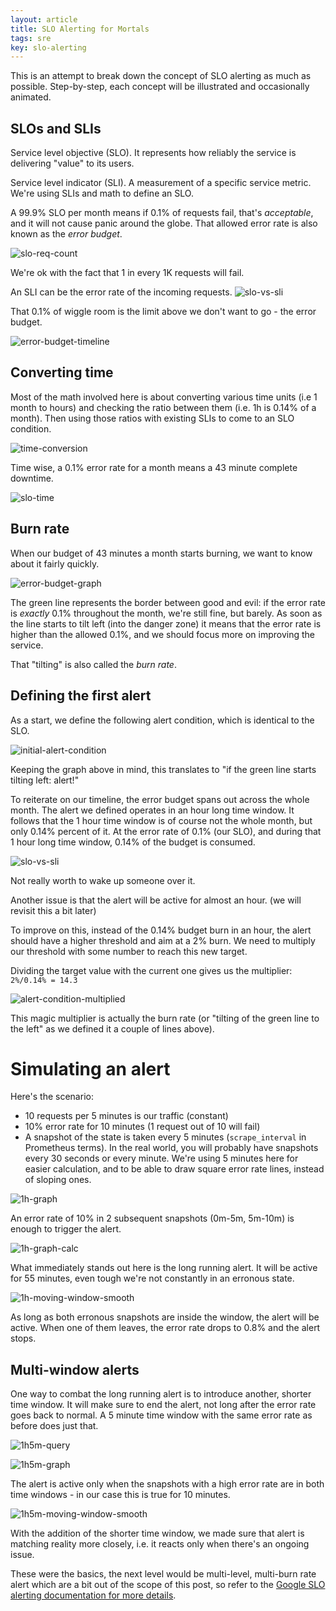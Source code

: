 ```yaml
---
layout: article
title: SLO Alerting for Mortals 
tags: sre
key: slo-alerting
---
```


This is an attempt to break down the concept of SLO alerting as much as possible.
Step-by-step, each concept will be illustrated and occasionally animated.

## SLOs and SLIs

Service level objective (SLO). It represents how reliably the service is delivering "value" to its users.


Service level indicator (SLI). A measurement of a specific service metric. We're using SLIs and math to define an SLO.


A 99.9% SLO per month means if 0.1% of requests fail, that's *acceptable*, and it will not cause panic around the globe.
That allowed error rate is also known as the *error budget*.

![slo-req-count](/assets/images/slo-alerting/slo-count-999.png)

We're ok with the fact that 1 in every 1K requests will fail.

An SLI can be the error rate of the incoming requests.
![slo-vs-sli](/assets/images/slo-alerting/sli-slo-init.png)

That 0.1% of wiggle room is the limit above we don't want to go - the error budget.

![error-budget-timeline](/assets/images/slo-alerting/error-budget-timeline.png)


## Converting time

Most of the math involved here is about converting various time units (i.e 1 month to hours)
and checking the ratio between them (i.e. 1h is 0.14% of a month). Then using those ratios
with existing SLIs to come to an SLO condition.

![time-conversion](/assets/images/slo-alerting/time-conv.png)

Time wise, a 0.1% error rate for a month means a 43 minute complete downtime.

![slo-time](/assets/images/slo-alerting/metric-slo-timeline.png)



## Burn rate

When our budget of 43 minutes a month starts burning, we want to know about it fairly quickly.

![error-budget-graph](/assets/images/slo-alerting/error-budget-monthly-graph.png)

The green line represents the border between good and evil: if the error rate is *exactly* 0.1% throughout the month, we're still fine, but barely.
As soon as the line starts to tilt left (into the danger zone) it means that the error rate is higher than the allowed 0.1%, and we should
focus more on improving the service.

That "tilting" is also called the *burn rate*.


## Defining the first alert

As a start, we define the following alert condition, which is identical to the SLO.

![initial-alert-condition](/assets/images/slo-alerting/slo-query-first.png)

Keeping the graph above in mind, this translates to "if the green line starts tilting left: alert!"

To reiterate on our timeline, the error budget spans out across the whole month. The alert we defined operates in an hour long time window.
It follows that the 1 hour time window is of course not the whole month, but only 0.14% percent of it. At the error rate of 0.1% (our SLO), and during
that 1 hour long time window, 0.14% of the budget is consumed.

![slo-vs-sli](/assets/images/slo-alerting/metric-slo-sli-timeline.png)

Not really worth to wake up someone over it.

Another issue is that the alert will be active for almost an hour. (we will revisit this a bit later)

To improve on this, instead of the 0.14% budget burn in an hour, the alert should have a higher threshold and aim at a 2% burn.
We need to multiply our threshold with some number to reach this new target.

Dividing the target value with the current one gives us the multiplier: `2%/0.14% = 14.3`

![alert-condition-multiplied](/assets/images/slo-alerting/slo-query-first-144.png)

This magic multiplier is actually the burn rate (or "tilting of the green line to the left" as we defined it a couple of lines above).


# Simulating an alert

Here's the scenario:
- 10 requests per 5 minutes is our traffic (constant)
- 10% error rate for 10 minutes (1 request out of 10 will fail)
- A snapshot of the state is taken every 5 minutes (`scrape_interval` in Prometheus terms). In the real world, you will probably have snapshots every 30 seconds or every minute. We're using 5 minutes here for easier calculation, and to be able to draw square error rate lines, instead of sloping ones.

![1h-graph](/assets/images/slo-alerting/1h-graph-err-rate.png)

An error rate of 10% in 2 subsequent snapshots (0m-5m, 5m-10m) is enough to trigger the alert.

![1h-graph-calc](/assets/images/slo-alerting/1h-graph-err-rate-calculation.png)

What immediately stands out here is the long running alert. It will be active for 55 minutes, even tough we're not constantly in an erronous state.

![1h-moving-window-smooth](https://imgur.com/q5CUnRk.gif)

As long as both erronous snapshots are inside the window, the alert will be active. When one of them leaves, the error rate drops
to 0.8% and the alert stops.


## Multi-window alerts

One way to combat the long running alert is to introduce another, shorter time window. It will make sure to end the alert, not long after the error rate goes back to normal. A 5 minute time window with the same error rate as before does just that.

![1h5m-query](/assets/images/slo-alerting/1h5m-query.png)

![1h5m-graph](/assets/images/slo-alerting/1h5m-graph-err-rate.png)

The alert is active only when the snapshots with a high error rate are in both time windows - in our case this is true for 10 minutes.

![1h5m-moving-window-smooth](https://i.imgur.com/2NFzF39.gif)

With the addition of the shorter time window, we made sure that alert is matching reality more closely, i.e. it reacts only when there's an ongoing issue.

These were the basics, the next level would be multi-level, multi-burn rate alert which are a bit out of the scope of this post, so refer to
the [Google SLO alerting documentation for more details](https://sre.google/workbook/alerting-on-slos).
